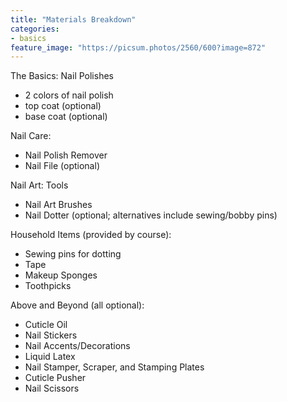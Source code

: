 ```yaml
---
title: "Materials Breakdown"
categories:
- basics
feature_image: "https://picsum.photos/2560/600?image=872"
---
```


The Basics: Nail Polishes

- 2 colors of nail polish
- top coat (optional)
- base coat (optional)

Nail Care:

- Nail Polish Remover
- Nail File (optional)

Nail Art: Tools

- Nail Art Brushes
- Nail Dotter (optional; alternatives include sewing/bobby pins)

Household Items (provided by course):

- Sewing pins for dotting
- Tape
- Makeup Sponges
- Toothpicks

Above and Beyond (all optional):

- Cuticle Oil
- Nail Stickers
- Nail Accents/Decorations
- Liquid Latex
- Nail Stamper, Scraper, and Stamping Plates
- Cuticle Pusher
- Nail Scissors
